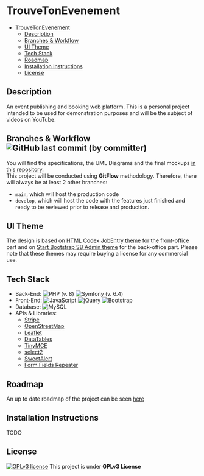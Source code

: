 # TrouveTonEvenement

- [TrouveTonEvenement](#trouvetonevenement)
  - [Description](#description)
  - [Branches \& Workflow ](#branches--workflow-)
  - [UI Theme](#ui-theme)
  - [Tech Stack](#tech-stack)
  - [Roadmap](#roadmap)
  - [Installation Instructions](#installation-instructions)
  - [License](#license)


## Description
An event publishing and booking web platform. This is a personal project intended to be used for demonstration purposes and will be the subject of videos on YouTube.

## Branches & Workflow ![GitHub last commit (by committer)](https://img.shields.io/github/last-commit/DamienVassart/TrouveTonEvenement)
You will find the specifications, the UML Diagrams and the final mockups [in this repository](https://github.com/DamienVassart/tte-preprod).\
This project will be conducted using **GitFlow** methodology. Therefore, there will always be at least 2 other branches:
- `main`, which will host the production code
- `develop`, which will host the code with the features just finished and ready to be reviewed prior to release and production.

## UI Theme
The design is based on [HTML Codex JobEntry theme](https://htmlcodex.com/job-portal-website-template/) for the front-office part and on [Start Bootstrap SB Admin theme](https://startbootstrap.com/template/sb-admin) for the back-office part. Please note that these themes may require buying a license for any commercial use.

## Tech Stack
- Back-End: ![PHP](https://img.shields.io/badge/php-%23777BB4.svg?style=for-the-badge&logo=php&logoColor=white) (v. 8) ![Symfony](https://img.shields.io/badge/symfony-%23000000.svg?style=for-the-badge&logo=symfony&logoColor=white) (v. 6.4)
- Front-End: ![JavaScript](https://img.shields.io/badge/javascript-%23323330.svg?style=for-the-badge&logo=javascript&logoColor=%23F7DF1E) ![jQuery](https://img.shields.io/badge/jquery-%230769AD.svg?style=for-the-badge&logo=jquery&logoColor=white) ![Bootstrap](https://img.shields.io/badge/bootstrap-%238511FA.svg?style=for-the-badge&logo=bootstrap&logoColor=white)
- Database: ![MySQL](https://img.shields.io/badge/mysql-%2300f.svg?style=for-the-badge&logo=mysql&logoColor=white)
- APIs & Libraries:
  - [Stripe](https://stripe.com/fr)
  - [OpenStreetMap](https://www.openstreetmap.org/)
  - [Leaflet](https://leafletjs.com/)
  - [DataTables](https://datatables.net/)
  - [TinyMCE](https://www.tiny.cloud/)
  - [select2](https://select2.org/)
  - [SweetAlert](https://sweetalert2.github.io/)
  - [Form Fields Repeater](https://www.jqueryscript.net/form/Form-Fields-Repeater.html)

## Roadmap
An up to date roadmap of the project can be seen [here](https://view.monday.com/1360435266-fc2bcf8205a4fba9938ea7d39d15d930?r=euc1)

## Installation Instructions
TODO

## License
[![GPLv3 license](https://img.shields.io/badge/License-GPLv3-blue.svg)](http://perso.crans.org/besson/LICENSE.html) This project is under **GPLv3 License**